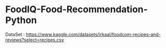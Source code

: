 # FoodIQ-Food-Recommendation-Python

DataSet : https://www.kaggle.com/datasets/irkaal/foodcom-recipes-and-reviews?select=recipes.csv
